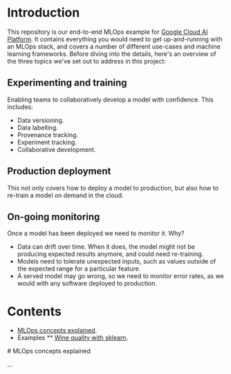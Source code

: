# Introduction

This repository is our end-to-end MLOps example for [Google Cloud AI Platform](https://cloud.google.com/ai-platform). It contains everything you would need to get up-and-running with an MLOps stack, and covers a number of different use-cases and machine learning frameworks. Before diving into the details, here's an overview of the three topics we've set out to address in this project:

## Experimenting and training

Enabling teams to collaboratively develop a model with confidence. This includes:

* Data versioning.
* Data labelling.
* Provenance tracking.
* Experiment tracking.
* Collaborative development.

## Production deployment

This not only covers how to deploy a model to production, but also how to re-train a model on demand in the cloud.

## On-going monitoring

Once a model has been deployed we need to monitor it. Why?

* Data can drift over time. When it does, the model might not be producing expected results anymore, and could need re-training.
* Models need to tolerate unexpected inputs, such as values outside of the expected range for a particular feature.
* A served model may go wrong, so we need to monitor error rates, as we would with any software deployed to production.

# Contents

* [MLOps concepts explained](#concepts).
* Examples
** [Wine quality with sklearn](examples/sklearn-wine/README.md).

<a name="#concepts">
# MLOps concepts explained

...
